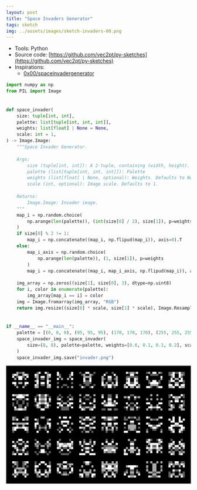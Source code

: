 ```yaml
---
layout: post
title: "Space Invaders Generator"
tags: sketch
img: ../assets/images/sketch-invaders-00.png
---
```


- Tools: Python
- Source code: [https://github.com/vec2pt/py-sketches](https://github.com/vec2pt/py-sketches)
- Inspirations:
    - [0x00/spaceinvadergenerator](https://github.com/0x00/spaceinvadergenerator)

```python
import numpy as np
from PIL import Image


def space_invader(
    size: tuple[int, int],
    palette: list[tuple[int, int, int]],
    weights: list[float] | None = None,
    scale: int = 1,
) -> Image.Image:
    """Space Invader Generator.

    Args:
        size (tuple[int, int]): A 2-tuple, containing (width, height).
        palette (list[tuple[int, int, int]]): Palette
        weights (list[float] | None, optional): Weights. Defaults to None.
        scale (int, optional): Image scale. Defaults to 1.

    Returns:
        Image.Image: Invader image.
    """
    map_i = np.random.choice(
        np.arange(len(palette)), (int(size[0] / 2), size[1]), p=weights
    )
    if size[0] % 2 != 1:
        map_i = np.concatenate((map_i, np.flipud(map_i)), axis=0).T
    else:
        map_i_axis = np.random.choice(
            np.arange(len(palette)), (1, size[1]), p=weights
        )
        map_i = np.concatenate((map_i, map_i_axis, np.flipud(map_i)), axis=0).T

    img_array = np.zeros((size[1], size[0], 3), dtype=np.uint8)
    for i, color in enumerate(palette):
        img_array[map_i == i] = color
    img = Image.fromarray(img_array, "RGB")
    return img.resize((size[0] * scale, size[1] * scale), Image.Resampling.BOX)


if __name__ == "__main__":
    palette = [(0, 0, 0), (95, 95, 95), (170, 170, 170), (255, 255, 255)]
    space_invader_img = space_invader(
        size=(8, 8), palette=palette, weights=[0.6, 0.1, 0.1, 0.2], scale=8
    )
    space_invader_img.save("invader.png")
```

![sketch-invaders-01.png](../assets/images/sketch-invaders-01.png)
